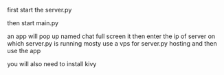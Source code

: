 first start the server.py 

then start main.py 

an app will pop up named chat full screen it then enter the ip of server on which server.py is running mosty use a vps for server.py hosting and then use the app 

you will also need to install kivy 
